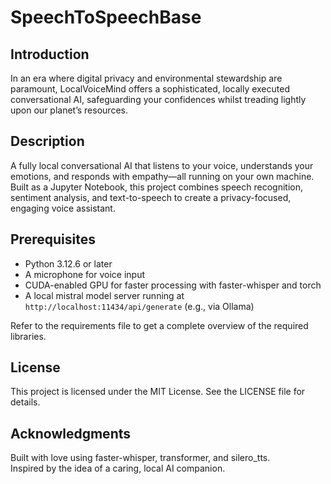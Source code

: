 # SpeechToSpeechBase

## Introduction

In an era where digital privacy and environmental stewardship are paramount, LocalVoiceMind offers a sophisticated, locally executed conversational AI, safeguarding your confidences whilst treading lightly upon our planet’s resources.

## Description

A fully local conversational AI that listens to your voice, understands your emotions, and responds with empathy—all running on your own machine. Built as a Jupyter Notebook, this project combines speech recognition, sentiment analysis, and text-to-speech to create a privacy-focused, engaging voice assistant.

## Prerequisites

- Python 3.12.6 or later  
- A microphone for voice input  
- CUDA-enabled GPU for faster processing with faster-whisper and torch  
- A local mistral model server running at `http://localhost:11434/api/generate` (e.g., via Ollama)

Refer to the requirements file to get a complete overview of the required libraries.

## License

This project is licensed under the MIT License. See the LICENSE file for details.

## Acknowledgments

Built with love using faster-whisper, transformer, and silero_tts.  
Inspired by the idea of a caring, local AI companion.
